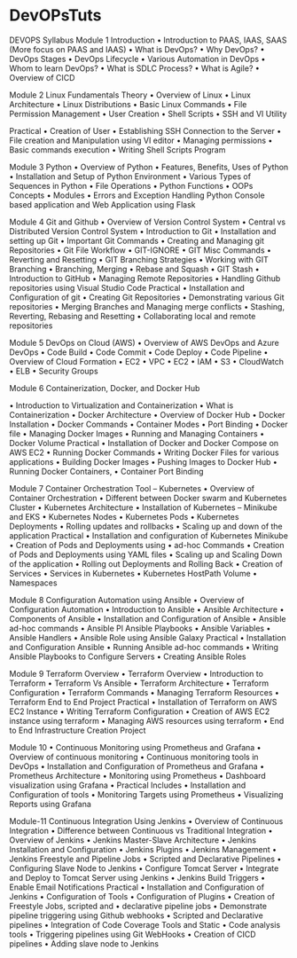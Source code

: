 # DevOPsTuts


DEVOPS Syllabus
	Module 1
		Introduction
			•	Introduction to PAAS, IAAS, SAAS (More focus on PAAS and IAAS)
			•	What is DevOps?
			•	Why DevOps?
			•	DevOps Stages
			•	DevOps Lifecycle
			•	Various Automation in DevOps
			•	Whom to learn DevOps?
			•	What is SDLC Process?
			•	What is Agile?
			•	Overview of CICD

Module 2
Linux Fundamentals
	Theory
•	Overview of Linux
•	Linux Architecture
•	Linux Distributions
•	Basic Linux Commands
•	File Permission Management
•	User Creation
•	Shell Scripts
•	SSH and VI Utility

Practical
•	Creation of User
•	Establishing SSH Connection to the Server
•	File creation and Manipulation using VI editor
•	Managing permissions
•	Basic commands execution
•	Writing Shell Scripts Program
	





Module 3
Python
•	Overview of Python
•	Features, Benefits, Uses of Python
•	Installation and Setup of Python Environment
•	Various Types of Sequences in Python
•	File Operations
•	Python Functions
•	OOPs Concepts
•	Modules
•	Errors and Exception Handling Python Console based application and Web Application using Flask
	

Module 4
Git and Github
•	Overview of Version Control System
•	Central vs Distributed Version Control System
•	Introduction to Git
•	Installation and setting up Git
•	Important Git Commands
•	Creating and Managing git Repositories
•	Git File Workflow
•	GIT-IGNORE
•	GIT Misc Commands
•	Reverting and Resetting
•	GIT Branching Strategies
•	Working with GIT Branching
•	Branching, Merging
•	Rebase and Squash
•	GIT Stash
•	Introduction to GitHub
•	Managing Remote Repositories
•	Handling Github repositories using Visual Studio Code
Practical
•	Installation and Configuration of git
•	Creating Git Repositories
•	Demonstrating various Git repositories
•	Merging Branches and Managing merge conflicts
•	Stashing, Reverting, Rebasing and Resetting
•	Collaborating local and remote repositories


Module 5
DevOps on Cloud (AWS)
•	Overview of AWS DevOps and Azure DevOps
•	Code Build
•	Code Commit
•	Code Deploy
•	Code Pipeline
•	Overview of Cloud Formation
•	EC2
•	VPC
•	EC2
•	IAM
•	S3
•	CloudWatch
•	 ELB
•	Security Groups

Module 6
Containerization, Docker, and Docker Hub

•	Introduction to Virtualization and Containerization
•	What is Containerization
•	Docker Architecture
•	Overview of Docker Hub
•	Docker Installation
•	Docker Commands
•	Container Modes
•	Port Binding
•	Docker file
•	Managing Docker Images
•	Running and Managing Containers
•	Docker Volume
Practical
•	Installation of Docker and Docker Compose on AWS EC2
•	Running Docker Commands
•	Writing Docker Files for various applications
•	Building Docker Images
•	Pushing Images to Docker Hub
•	Running Docker Containers,
•	Container Port Binding

Module 7
Container Orchestration Tool – Kubernetes
•	Overview of Container Orchestration
•	Different between Docker swarm and Kubernetes Cluster
•	Kubernetes Architecture
•	Installation of Kubernetes – Minikube and EKS
•	Kubernetes Nodes
•	Kubernetes Pods
•	Kubernetes Deployments
•	Rolling updates and rollbacks
•	Scaling up and down of the application
Practical 
•	Installation and configuration of Kubernetes Minikube
•	Creation of Pods and Deployments using
•	ad-hoc Commands
•	Creation of Pods and Deployments using YAML files
•	Scaling up and Scaling Down of the application
•	Rolling out Deployments and Rolling Back
•	Creation of Services
•	Services in Kubernetes
•	Kubernetes HostPath Volume
•	Namespaces

Module 8
Configuration Automation using Ansible
•	Overview of Configuration Automation
•	Introduction to Ansible
•	Ansible Architecture
•	Components of Ansible
•	Installation and Configuration of Ansible
•	Ansible ad-hoc commands
•	Ansible Pl Ansible Playbooks
•	Ansible Variables
•	Ansible Handlers
•	Ansible Role using Ansible Galaxy
Practical
•	Installation and Configuration Ansible
•	Running Ansible ad-hoc commands
•	Writing Ansible Playbooks to Configure Servers
•	Creating Ansible Roles

Module 9
Terraform Overview
•	Terraform Overview
•	Introduction to Terraform
•	Terraform Vs Ansible
•	Terraform Architecture
•	Terraform Configuration
•	Terraform Commands
•	Managing Terraform Resources
•	Terraform End to End Project
Practical
•	Installation of Terraform on AWS EC2 Instance
•	Writing Terraform Configuration
•	Creation of AWS EC2 instance using terraform
•	Managing AWS resources using terraform
•	End to End Infrastructure Creation Project

Module 10
•	Continuous Monitoring using Prometheus and Grafana
•	Overview of continuous monitoring
•	Continuous monitoring tools in DevOps
•	Installation and Configuration of Prometheus and Grafana
•	Prometheus Architecture
•	Monitoring using Prometheus
•	Dashboard visualization using Grafana
•	Practical Includes
•	Installation and Configuration of tools
•	Monitoring Targets using Prometheus
•	Visualizing Reports using Grafana

Module-11
Continuous Integration Using Jenkins
•	Overview of Continuous Integration
•	Difference between Continuous vs Traditional Integration
•	Overview of Jenkins
•	Jenkins Master-Slave Architecture
•	Jenkins Installation and Configuration
•	Jenkins Plugins
•	Jenkins Management
•	Jenkins Freestyle and Pipeline Jobs
•	Scripted and Declarative Pipelines
•	Configuring Slave Node to Jenkins
•	Configure Tomcat Server
•	Integrate and Deploy to Tomcat Server using Jenkins
•	Jenkins Build Triggers
•	Enable Email Notifications
Practical 
•	Installation and Configuration of Jenkins
•	Configuration of Tools
•	Configuration of Plugins
•	Creation of Freestyle Jobs, scripted and
•	declarative pipeline jobs
•	Demonstrate pipeline triggering using Github webhooks
•	Scripted and Declarative pipelines
•	Integration of Code Coverage Tools and Static
•	Code analysis tools
•	Triggering pipelines using Git WebHooks
•	Creation of CICD pipelines
•	Adding slave node to Jenkins

